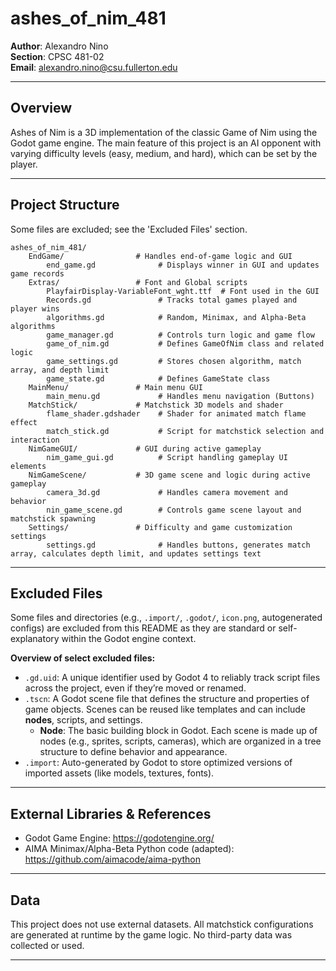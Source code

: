 # ashes_of_nim_481
**Author**: Alexandro Nino  
**Section**: CPSC 481-02  
**Email**: alexandro.nino@csu.fullerton.edu  

---

## Overview

Ashes of Nim is a 3D implementation of the classic Game of Nim using the Godot game engine. The main feature of this project is an AI opponent with varying difficulty levels (easy, medium, and hard), which can be set by the player.

---

## Project Structure
Some files are excluded; see the 'Excluded Files' section.

```
ashes_of_nim_481/
    EndGame/                # Handles end-of-game logic and GUI
        end_game.gd              # Displays winner in GUI and updates game records
    Extras/                 # Font and Global scripts
        PlayfairDisplay-VariableFont_wght.ttf  # Font used in the GUI
        Records.gd               # Tracks total games played and player wins
        algorithms.gd            # Random, Minimax, and Alpha-Beta algorithms
        game_manager.gd          # Controls turn logic and game flow
        game_of_nim.gd           # Defines GameOfNim class and related logic
        game_settings.gd         # Stores chosen algorithm, match array, and depth limit
        game_state.gd            # Defines GameState class
    MainMenu/               # Main menu GUI
        main_menu.gd             # Handles menu navigation (Buttons)
    MatchStick/             # Matchstick 3D models and shader
        flame_shader.gdshader    # Shader for animated match flame effect
        match_stick.gd           # Script for matchstick selection and interaction
    NimGameGUI/             # GUI during active gameplay
        nim_game_gui.gd          # Script handling gameplay UI elements
    NimGameScene/           # 3D game scene and logic during active gameplay
        camera_3d.gd             # Handles camera movement and behavior
        nin_game_scene.gd        # Controls game scene layout and matchstick spawning
    Settings/               # Difficulty and game customization settings
        settings.gd              # Handles buttons, generates match array, calculates depth limit, and updates settings text
```

---

## Excluded Files
Some files and directories (e.g., `.import/`, `.godot/`, `icon.png`, autogenerated configs) are excluded from this README as they are standard or self-explanatory within the Godot engine context.

**Overview of select excluded files:**  
- `.gd.uid`: A unique identifier used by Godot 4 to reliably track script files across the project, even if they’re moved or renamed.
- `.tscn`: A Godot scene file that defines the structure and properties of game objects. Scenes can be reused like templates and can include **nodes**, scripts, and settings.
    - **Node**: The basic building block in Godot. Each scene is made up of nodes (e.g., sprites, scripts, cameras), which are organized in a tree structure to define behavior and appearance.
- `.import`: Auto-generated by Godot to store optimized versions of imported assets (like models, textures, fonts).

---

## External Libraries & References
- Godot Game Engine: https://godotengine.org/
- AIMA Minimax/Alpha-Beta Python code (adapted): https://github.com/aimacode/aima-python

---

## Data

This project does not use external datasets. All matchstick configurations are generated at runtime by the game logic. No third-party data was collected or used.

---
